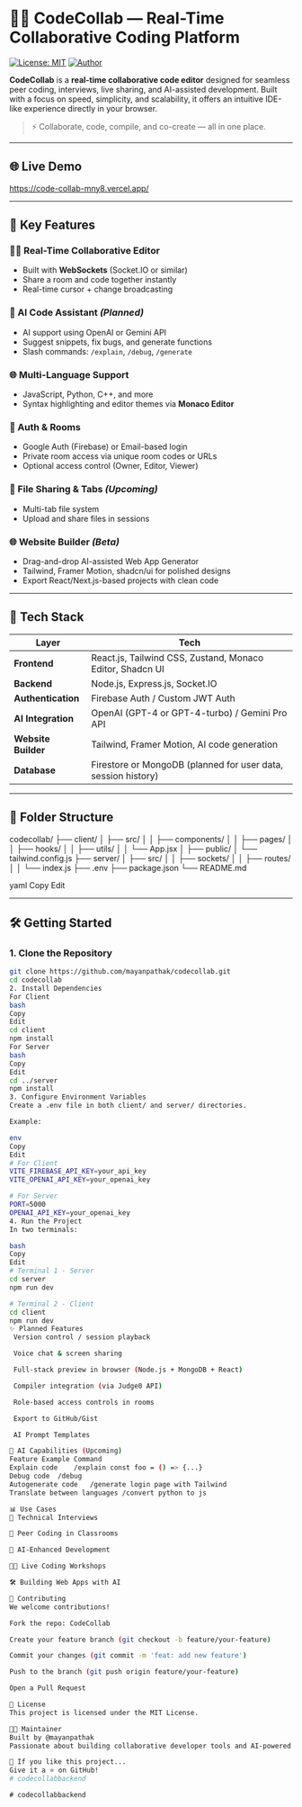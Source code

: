 # 👨‍💻 CodeCollab — Real-Time Collaborative Coding Platform

[![License: MIT](https://img.shields.io/badge/License-MIT-blue.svg)](./LICENSE)
[![Author](https://img.shields.io/badge/Author-mayanpathak-blue)](https://github.com/mayanpathak)

**CodeCollab** is a **real-time collaborative code editor** designed for seamless peer coding, interviews, live sharing, and AI-assisted development. Built with a focus on speed, simplicity, and scalability, it offers an intuitive IDE-like experience directly in your browser.

> ⚡️ Collaborate, code, compile, and co-create — all in one place.

---

## 🌐 Live Demo

https://code-collab-mny8.vercel.app/

---

## 🚀 Key Features

### 🧑‍💻 Real-Time Collaborative Editor
- Built with **WebSockets** (Socket.IO or similar)
- Share a room and code together instantly
- Real-time cursor + change broadcasting

### 🧠 AI Code Assistant *(Planned)*
- AI support using OpenAI or Gemini API
- Suggest snippets, fix bugs, and generate functions
- Slash commands: `/explain`, `/debug`, `/generate`

### 🌐 Multi-Language Support
- JavaScript, Python, C++, and more
- Syntax highlighting and editor themes via **Monaco Editor**

### 🔐 Auth & Rooms
- Google Auth (Firebase) or Email-based login
- Private room access via unique room codes or URLs
- Optional access control (Owner, Editor, Viewer)

### 📄 File Sharing & Tabs *(Upcoming)*
- Multi-tab file system
- Upload and share files in sessions

### 🌐 Website Builder *(Beta)*
- Drag-and-drop AI-assisted Web App Generator
- Tailwind, Framer Motion, shadcn/ui for polished designs
- Export React/Next.js-based projects with clean code

---

## 🧱 Tech Stack

| Layer | Tech |
|-------|------|
| **Frontend** | React.js, Tailwind CSS, Zustand, Monaco Editor, Shadcn UI |
| **Backend** | Node.js, Express.js, Socket.IO |
| **Authentication** | Firebase Auth / Custom JWT Auth |
| **AI Integration** | OpenAI (GPT-4 or GPT-4-turbo) / Gemini Pro API |
| **Website Builder** | Tailwind, Framer Motion, AI code generation |
| **Database** | Firestore or MongoDB (planned for user data, session history) |

---

## 📁 Folder Structure

codecollab/
├── client/
│ ├── src/
│ │ ├── components/
│ │ ├── pages/
│ │ ├── hooks/
│ │ ├── utils/
│ │ └── App.jsx
│ ├── public/
│ └── tailwind.config.js
├── server/
│ ├── src/
│ │ ├── sockets/
│ │ ├── routes/
│ │ └── index.js
├── .env
├── package.json
└── README.md

yaml
Copy
Edit

---

## 🛠️ Getting Started

### 1. Clone the Repository
```bash
git clone https://github.com/mayanpathak/codecollab.git
cd codecollab
2. Install Dependencies
For Client
bash
Copy
Edit
cd client
npm install
For Server
bash
Copy
Edit
cd ../server
npm install
3. Configure Environment Variables
Create a .env file in both client/ and server/ directories.

Example:

env
Copy
Edit
# For Client
VITE_FIREBASE_API_KEY=your_api_key
VITE_OPENAI_API_KEY=your_openai_key

# For Server
PORT=5000
OPENAI_API_KEY=your_openai_key
4. Run the Project
In two terminals:

bash
Copy
Edit
# Terminal 1 - Server
cd server
npm run dev

# Terminal 2 - Client
cd client
npm run dev
✨ Planned Features
 Version control / session playback

 Voice chat & screen sharing

 Full-stack preview in browser (Node.js + MongoDB + React)

 Compiler integration (via Judge0 API)

 Role-based access controls in rooms

 Export to GitHub/Gist

 AI Prompt Templates

🧠 AI Capabilities (Upcoming)
Feature	Example Command
Explain code	/explain const foo = () => {...}
Debug code	/debug
Autogenerate code	/generate login page with Tailwind
Translate between languages	/convert python to js

📊 Use Cases
🧪 Technical Interviews

🏫 Peer Coding in Classrooms

🧠 AI-Enhanced Development

🧑‍🏫 Live Coding Workshops

🛠️ Building Web Apps with AI

🤝 Contributing
We welcome contributions!

Fork the repo: CodeCollab

Create your feature branch (git checkout -b feature/your-feature)

Commit your changes (git commit -m 'feat: add new feature')

Push to the branch (git push origin feature/your-feature)

Open a Pull Request

📄 License
This project is licensed under the MIT License.

🧑‍💻 Maintainer
Built by @mayanpathak
Passionate about building collaborative developer tools and AI-powered platforms.

🌟 If you like this project...
Give it a ⭐ on GitHub!
#   c o d e c o l l a b b a c k e n d  
 #   c o d e c o l l a b b a c k e n d  
 